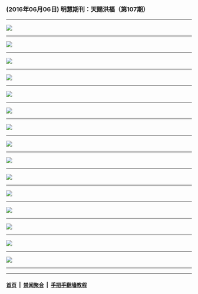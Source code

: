 ### (2016年06月06日) 明慧期刊：天赐洪福（第107期）

---

<img src="http://qikan.minghui.org/mhqkpage/qikanimage/2016/06/05/tchf-107-2in1-read-online1.png"/><hr/>
<img src="http://qikan.minghui.org/mhqkpage/qikanimage/2016/06/05/tchf-107-2in1-read-online2.png"/><hr/>
<img src="http://qikan.minghui.org/mhqkpage/qikanimage/2016/06/05/tchf-107-2in1-read-online3.png"/><hr/>
<img src="http://qikan.minghui.org/mhqkpage/qikanimage/2016/06/05/tchf-107-2in1-read-online4.png"/><hr/>
<img src="http://qikan.minghui.org/mhqkpage/qikanimage/2016/06/05/tchf-107-2in1-read-online5.png"/><hr/>
<img src="http://qikan.minghui.org/mhqkpage/qikanimage/2016/06/05/tchf-107-2in1-read-online6.png"/><hr/>
<img src="http://qikan.minghui.org/mhqkpage/qikanimage/2016/06/05/tchf-107-2in1-read-online7.png"/><hr/>
<img src="http://qikan.minghui.org/mhqkpage/qikanimage/2016/06/05/tchf-107-2in1-read-online8.png"/><hr/>
<img src="http://qikan.minghui.org/mhqkpage/qikanimage/2016/06/05/tchf-107-2in1-read-online9.png"/><hr/>
<img src="http://qikan.minghui.org/mhqkpage/qikanimage/2016/06/05/tchf-107-2in1-read-online10.png"/><hr/>
<img src="http://qikan.minghui.org/mhqkpage/qikanimage/2016/06/05/tchf-107-2in1-read-online11.png"/><hr/>
<img src="http://qikan.minghui.org/mhqkpage/qikanimage/2016/06/05/tchf-107-2in1-read-online12.png"/><hr/>
<img src="http://qikan.minghui.org/mhqkpage/qikanimage/2016/06/05/tchf-107-2in1-read-online13.png"/><hr/>
<img src="http://qikan.minghui.org/mhqkpage/qikanimage/2016/06/05/tchf-107-2in1-read-online14.png"/><hr/>
<img src="http://qikan.minghui.org/mhqkpage/qikanimage/2016/06/05/tchf-107-2in1-read-online15.png"/><hr/>


---

#### [首页](../../../..) &nbsp;|&nbsp; [禁闻聚合](https://github.com/gfw-breaker/banned-news) &nbsp;|&nbsp; [手把手翻墙教程](https://github.com/gfw-breaker/guides) 